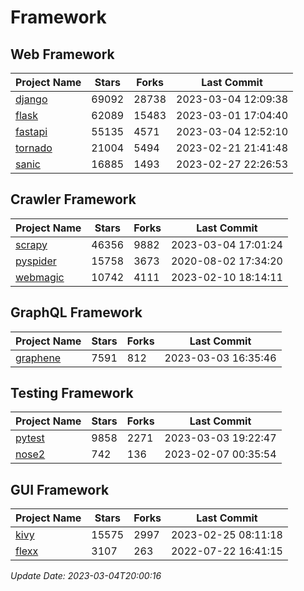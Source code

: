 # Framework

## Web Framework
| Project Name | Stars | Forks | Last Commit |
| ------------ | ----- | ----- | ----------- |
| [django](https://github.com/django/django) | 69092 | 28738 | 2023-03-04 12:09:38 |
| [flask](https://github.com/pallets/flask) | 62089 | 15483 | 2023-03-01 17:04:40 |
| [fastapi](https://github.com/tiangolo/fastapi) | 55135 | 4571 | 2023-03-04 12:52:10 |
| [tornado](https://github.com/tornadoweb/tornado) | 21004 | 5494 | 2023-02-21 21:41:48 |
| [sanic](https://github.com/sanic-org/sanic) | 16885 | 1493 | 2023-02-27 22:26:53 |

## Crawler Framework
| Project Name | Stars | Forks | Last Commit |
| ------------ | ----- | ----- | ----------- |
| [scrapy](https://github.com/scrapy/scrapy) | 46356 | 9882 | 2023-03-04 17:01:24 |
| [pyspider](https://github.com/binux/pyspider) | 15758 | 3673 | 2020-08-02 17:34:20 |
| [webmagic](https://github.com/code4craft/webmagic) | 10742 | 4111 | 2023-02-10 18:14:11 |

## GraphQL Framework
| Project Name | Stars | Forks | Last Commit |
| ------------ | ----- | ----- | ----------- |
| [graphene](https://github.com/graphql-python/graphene) | 7591 | 812 | 2023-03-03 16:35:46 |

## Testing Framework
| Project Name | Stars | Forks | Last Commit |
| ------------ | ----- | ----- | ----------- |
| [pytest](https://github.com/pytest-dev/pytest) | 9858 | 2271 | 2023-03-03 19:22:47 |
| [nose2](https://github.com/nose-devs/nose2) | 742 | 136 | 2023-02-07 00:35:54 |

## GUI Framework
| Project Name | Stars | Forks | Last Commit |
| ------------ | ----- | ----- | ----------- |
| [kivy](https://github.com/kivy/kivy) | 15575 | 2997 | 2023-02-25 08:11:18 |
| [flexx](https://github.com/flexxui/flexx) | 3107 | 263 | 2022-07-22 16:41:15 |

*Update Date: 2023-03-04T20:00:16*